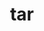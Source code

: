 ---
title: "tar"
layout: cache
category: package
meta: {"versions": ["1.32", "1.34"], "compilers": ["gcc@10.3.0", "gcc@7.3.0", "gcc@7.3.1", "gcc@7.4.0", "gcc@7.5.0", "gcc@8.1.0", "gcc@8.3.1", "gcc@8.4.1", "gcc@9.3.0", "intel@19.1.3.304"]}
spec_files: 
 - spec-0.json
 - spec-1.json
 - spec-2.json
 - spec-3.json
 - spec-4.json
 - spec-5.json
 - spec-6.json
 - spec-7.json
 - spec-8.json
 - spec-9.json
 - spec-10.json
 - spec-11.json
 - spec-12.json
 - spec-13.json
 - spec-14.json
 - spec-15.json
 - spec-16.json
 - spec-17.json
 - spec-18.json
 - spec-19.json
 - spec-20.json
 - spec-21.json
 - spec-22.json
 - spec-23.json
 - spec-24.json
 - spec-25.json
 - spec-26.json
 - spec-27.json
 - spec-28.json
 - spec-29.json
 - spec-30.json
 - spec-31.json
 - spec-32.json
 - spec-33.json
 - spec-34.json
 - spec-35.json
 - spec-36.json
 - spec-37.json
 - spec-38.json
 - spec-39.json
 - spec-40.json
 - spec-41.json
 - spec-42.json
 - spec-43.json
 - spec-44.json
 - spec-45.json
 - spec-46.json
spec_names:
 - 'tar@1.32%gcc@9.3.0 arch=linux-ubuntu20.04-x86_64 ^libiconv@1.16%gcc@9.3.0 arch=linux-ubuntu20.04-x86_64'
 - 'tar@1.32%gcc@7.3.0 arch=linux-ubuntu18.04-ppc64le ^libiconv@1.16%gcc@7.3.0 arch=linux-ubuntu18.04-ppc64le'
 - 'tar@1.32%gcc@7.3.0 arch=linux-centos8-x86_64 ^libiconv@1.16%gcc@7.3.0 arch=linux-centos8-x86_64'
 - 'tar@1.32%gcc@7.5.0 arch=linux-ubuntu18.04-x86_64 ^libiconv@1.16%gcc@7.5.0 arch=linux-ubuntu18.04-x86_64'
 - 'tar@1.32%gcc@9.3.0 arch=linux-ubuntu20.04-ppc64le ^libiconv@1.16%gcc@9.3.0 arch=linux-ubuntu20.04-ppc64le'
 - 'tar@1.32%gcc@8.3.1 arch=linux-rhel8-x86_64 ^libiconv@1.16%gcc@8.3.1 arch=linux-rhel8-x86_64'
 - 'tar@1.32%gcc@7.5.0 arch=linux-ubuntu18.04-ppc64le ^libiconv@1.16%gcc@7.5.0 arch=linux-ubuntu18.04-ppc64le'
 - 'tar@1.32%gcc@7.3.0 arch=linux-rhel7-x86_64 ^libiconv@1.16%gcc@7.3.0 arch=linux-rhel7-x86_64'
 - 'tar@1.32%gcc@7.3.0 arch=linux-ubuntu18.04-x86_64 ^libiconv@1.16%gcc@7.3.0 arch=linux-ubuntu18.04-x86_64'
 - 'tar@1.32%gcc@9.3.0 arch=linux-rhel7-x86_64 ^libiconv@1.16%gcc@9.3.0 arch=linux-rhel7-x86_64'
 - 'tar@1.32%gcc@8.1.0 arch=linux-rhel7-x86_64 ^libiconv@1.16%gcc@8.1.0 arch=linux-rhel7-x86_64'
 - 'tar@1.34%gcc@9.3.0 arch=linux-ubuntu20.04-x86_64 ^libiconv@1.16%gcc@9.3.0 arch=linux-ubuntu20.04-x86_64'
 - 'tar@1.32%gcc@8.1.0 arch=linux-rhel7-ppc64le ^libiconv@1.16%gcc@8.1.0 arch=linux-rhel7-ppc64le'
 - 'tar@1.34%gcc@8.4.1 arch=linux-rhel8-ppc64le ^libiconv@1.16%gcc@8.4.1 arch=linux-rhel8-ppc64le'
 - 'tar@1.32%gcc@7.3.1 arch=linux-amzn2-x86_64 ^libiconv@1.16%gcc@7.3.1 arch=linux-amzn2-x86_64'
 - 'tar@1.32%gcc@7.3.0 arch=linux-centos7-ppc64le ^libiconv@1.16%gcc@7.3.0 arch=linux-centos7-ppc64le'
 - 'tar@1.32%gcc@8.3.1 arch=linux-rhel8-ppc64le ^libiconv@1.16%gcc@8.3.1 arch=linux-rhel8-ppc64le'
 - 'tar@1.32%gcc@9.3.0 arch=linux-rhel7-ppc64le ^libiconv@1.16%gcc@9.3.0 arch=linux-rhel7-ppc64le'
 - 'tar@1.32%gcc@7.3.0 arch=linux-rhel8-x86_64 ^libiconv@1.16%gcc@7.3.0 arch=linux-rhel8-x86_64'
 - 'tar@1.34%gcc@8.3.1 arch=linux-rhel8-ppc64le ^libiconv@1.16%gcc@8.3.1 arch=linux-rhel8-ppc64le'
 - 'tar@1.32%gcc@7.5.0 arch=linux-ubuntu18.04-aarch64 ^libiconv@1.16%gcc@7.5.0 arch=linux-ubuntu18.04-aarch64'
 - 'tar@1.32%gcc@8.1.0 arch=linux-rhel7-ppc64le ^libiconv@1.16%gcc@8.1.0 arch=linux-rhel7-ppc64le'
 - 'tar@1.34%gcc@10.3.0 arch=linux-ubuntu21.04-x86_64 ^libiconv@1.16%gcc@10.3.0 arch=linux-ubuntu21.04-x86_64'
 - 'tar@1.34%gcc@7.5.0 arch=linux-ubuntu18.04-x86_64 ^libiconv@1.16%gcc@7.5.0 arch=linux-ubuntu18.04-x86_64'
 - 'tar@1.32%gcc@7.5.0 arch=linux-ubuntu18.04-ppc64le ^libiconv@1.16%gcc@7.5.0 arch=linux-ubuntu18.04-ppc64le'
 - 'tar@1.32%gcc@7.3.0 arch=linux-centos7-x86_64 ^libiconv@1.16%gcc@7.3.0 arch=linux-centos7-x86_64'
 - 'tar@1.32%gcc@8.3.1 arch=linux-centos8-ppc64le ^libiconv@1.16%gcc@8.3.1 arch=linux-centos8-ppc64le'
 - 'tar@1.34%gcc@7.5.0 arch=linux-ubuntu18.04-ppc64le ^libiconv@1.16%gcc@7.5.0 arch=linux-ubuntu18.04-ppc64le'
 - 'tar@1.32%gcc@8.3.1 arch=linux-centos8-x86_64 ^libiconv@1.16%gcc@8.3.1 arch=linux-centos8-x86_64'
 - 'tar@1.34%gcc@9.3.0 arch=linux-ubuntu20.04-ppc64le ^libiconv@1.16%gcc@9.3.0 arch=linux-ubuntu20.04-ppc64le'
 - 'tar@1.32%gcc@7.3.0 arch=linux-rhel7-ppc64le ^libiconv@1.16%gcc@7.3.0 arch=linux-rhel7-ppc64le'
 - 'tar@1.34%gcc@9.3.0 arch=linux-rhel7-x86_64 ^libiconv@1.16%gcc@9.3.0 arch=linux-rhel7-x86_64'
 - 'tar@1.32%gcc@8.1.0 arch=linux-centos7-ppc64le ^libiconv@1.16%gcc@8.1.0 arch=linux-centos7-ppc64le'
 - 'tar@1.34%gcc@8.3.1 arch=linux-rhel8-x86_64 ^libiconv@1.16%gcc@8.3.1 arch=linux-rhel8-x86_64'
 - 'tar@1.34%gcc@9.3.0 arch=linux-rhel7-ppc64le ^libiconv@1.16%gcc@9.3.0 arch=linux-rhel7-ppc64le'
 - 'tar@1.34%gcc@10.3.0 arch=linux-ubuntu21.04-ppc64le ^libiconv@1.16%gcc@10.3.0 arch=linux-ubuntu21.04-ppc64le'
 - 'tar@1.32%gcc@9.3.0 arch=cray-cnl7-haswell ^libiconv@1.16%gcc@9.3.0 arch=cray-cnl7-haswell'
 - 'tar@1.32%gcc@8.1.0 arch=linux-rhel7-power8le ^libiconv@1.16%gcc@8.1.0 arch=linux-rhel7-power8le'
 - 'tar@1.34%gcc@8.4.1 arch=linux-rhel8-x86_64 ^libiconv@1.16%gcc@8.4.1 arch=linux-rhel8-x86_64'
 - 'tar@1.32%gcc@7.5.0 arch=linux-ubuntu18.04-x86_64 ^libiconv@1.16%gcc@7.5.0 arch=linux-ubuntu18.04-x86_64'
 - 'tar@1.32%gcc@7.4.0 arch=linux-ubuntu18.04-x86_64 ^libiconv@1.16%gcc@7.4.0 arch=linux-ubuntu18.04-x86_64'
 - 'tar@1.32%intel@19.1.3.304 arch=cray-cnl7-haswell ^libiconv@1.16%intel@19.1.3.304 arch=cray-cnl7-haswell'
 - 'tar@1.32%gcc@8.1.0 arch=linux-centos7-x86_64 ^libiconv@1.16%gcc@8.1.0 arch=linux-centos7-x86_64'
 - 'tar@1.32%gcc@8.1.0 arch=linux-rhel7-x86_64 ^libiconv@1.16%gcc@8.1.0 arch=linux-rhel7-x86_64'
 - 'tar@1.32%gcc@8.3.1 arch=linux-rhel8-aarch64 ^libiconv@1.16%gcc@8.3.1 arch=linux-rhel8-aarch64'
 - 'tar@1.32%gcc@7.5.0 arch=linux-ubuntu18.04-power8le ^libiconv@1.16%gcc@7.5.0 arch=linux-ubuntu18.04-power8le'
 - 'tar@1.32%gcc@7.4.0 arch=linux-rhel7-power9le ^libiconv@1.16%gcc@7.4.0 arch=linux-rhel7-power9le'
---
